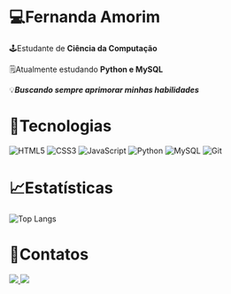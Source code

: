# 💻Fernanda Amorim

🕹️Estudante de **Ciência da Computação**

🗒️Atualmente estudando **Python e MySQL**

💡***Buscando sempre aprimorar minhas habilidades***

# 🚀Tecnologias 
![HTML5](https://img.shields.io/badge/HTML5-E34F26?style=for-the-badge&logo=html5&logoColor=white) 
![CSS3](https://img.shields.io/badge/CSS3-1572B6?style=for-the-badge&logo=css3&logoColor=white) ![JavaScript](https://img.shields.io/badge/JavaScript-F7DF1E?style=for-the-badge&logo=javascript&logoColor=black)
![Python](https://img.shields.io/badge/Python-3776AB?style=for-the-badge&logo=python&logoColor=white) 
![MySQL](https://img.shields.io/badge/MySQL-005C84?style=for-the-badge&logo=mysql&logoColor=white)
![Git](https://img.shields.io/badge/Git-F05032?style=for-the-badge&logo=git&logoColor=white)  

# 📈Estatísticas 
![Top Langs](https://github-readme-stats.vercel.app/api/top-langs/?username=dockrco&theme=dracula&layout=compact&custom_title=Tecnologias&langs)

# 📱Contatos

<a href="https://www.linkedin.com/in/fernanda-amorim-a96a60360/">
    <img src="https://img.shields.io/badge/LinkedIn-0077B5?style=for-the-badge&logo=linkedin&logoColor=white"/>
  </a>
  <a href="https://mail.google.com/mail/u/1/#inbox?compose=CllgCJlFmHtbSqbvgxRTMFgJHLGmJPTwRlVBnVBDJTXLlTbbpVdzCGMmWrKkRJLmJhwDqggngKg">
    <img src="https://img.shields.io/badge/Gmail-D14836?style=for-the-badge&logo=gmail&logoColor=white"/>
  </a>
